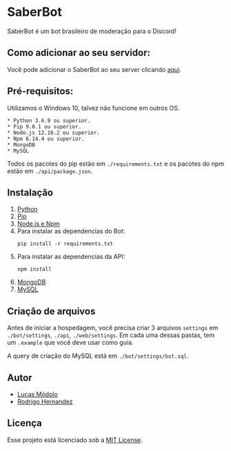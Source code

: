 # SaberBot
SaberBot é um bot brasileiro de moderação para o Discord!

## Como adicionar ao seu servidor:
Você pode adicionar o SaberBot ao seu server clicando [aqui](https://discordapp.com/oauth2/authorize?client_id=705878925363904543&scope=bot&permissions=8).

## Pré-requisitos:
Utilizamos o Windows 10, talvez não funcione em outros OS.
```
* Python 3.6.9 ou superior.
* Pip 9.0.1 ou superior.
* Node.js 12.16.2 ou superior.
* Npm 6.14.4 ou superior.
* MongoDB
* MySQL
```
Todos os pacotes do pip estão em `./requirements.txt` e os pacotes do npm estão em `./api/package.json`.

## Instalação
1. [Python](https://www.python.org/downloads/)
2. [Pip](https://pip.pypa.io/en/stable/installing/)
3. [Node.js e Npm](https://nodejs.org)
4. Para instalar as dependencias do Bot:
    ```
    pip install -r requirements.txt
    ```
5. Para instalar as dependencias da API:
    ```
    npm install
    ```
6. [MongoDB](https://www.mongodb.com)
7. [MySQL](https://www.mysql.com/downloads/)

## Criação de arquivos
Antes de iniciar a hospedagem, você precisa criar 3 arquivos `settings` em `./bot/settings`, `./api`, `./web/settings`. Em cada uma dessas pastas, tem um `.example` que você deve usar como guia.

A query de criação do MySQL está em `./bot/settings/bot.sql`.

## Autor
* [Lucas Módolo](https://github.com/LucasModolo22)
* [Rodrigo Hernandez](https://github.com/RodrigoHernandez26)

## Licença
Esse projeto está licenciado sob a [MIT License](https://github.com/RodrigoHernandez26/Saber-Bot/blob/master/LICENSE).